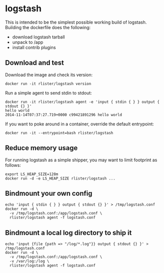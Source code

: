 # logstash

This is intended to be the simplest possible working build of
logstash. Building the dockerfile does the following:

- download logstash tarball
- unpack to /app
- install contrib plugins

## Download and test

Download the image and check its version:

```
docker run -it rlister/logstash version
```

Run a simple agent to send stdin to stdout:

```
docker run -it rlister/logstash agent -e 'input { stdin { } } output { stdout {} }'
hello world
2014-11-14T07:37:27.719+0000 c99421891296 hello world
```

If you want to poke around in a container, override the default
entrypoint:

```
docker run -it --entrypoint=bash rlister/logstash
```

## Reduce memory usage

For running logstash as a simple shipper, you may want to limit
footprint as follows:

```
export LS_HEAP_SIZE=128m
docker run -d -e LS_HEAP_SIZE rlister/logstash ...
```

## Bindmount your own config

```
echo 'input { stdin { } } output { stdout {} }' > /tmp/logstash.conf
docker run -d \
  -v /tmp/logstash.conf:/app/logstash.conf \
  rlister/logstash agent -f logstash.conf
```

## Bindmount a local log directory to ship it

```
echo 'input {file {path => "/log/*.log"}} output { stdout {} }' > /tmp/logstash.conf
docker run -d \
  -v /tmp/logstash.conf:/app/logstash.conf \
  -v /var/log:/log \
  rlister/logstash agent -f logstash.conf
```
